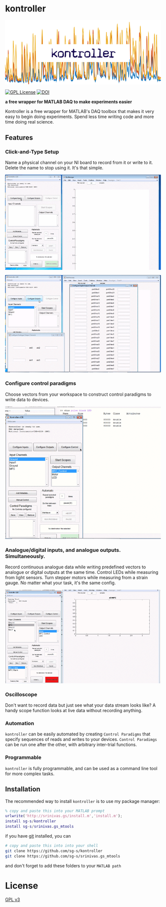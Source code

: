# kontroller

![](title.png)

[![GPL License](http://img.shields.io/badge/license-GPL-blue.svg?style=flat)](http://opensource.org/licenses/GPL-2.0) [![DOI](https://zenodo.org/badge/3740/sg-s/kontroller.svg)](http://dx.doi.org/10.5281/zenodo.14584)

**a free wrapper for MATLAB DAQ to make experiments easier**

Kontroller is a free wrapper for MATLAB's DAQ toolbox that makes it very easy to begin doing experiments. Spend less time writing code and more time doing real science. 

## Features

### Click-and-Type Setup

Name a physical channel on your NI board to record from it or write to it. Delete the name to stop using it. It's that simple.

![](images/configure-inputs.gif)

![](images/configure-outputs.gif)

### Configure control paradigms

Choose vectors from your workspace to construct control paradigms to write data to devices. 

![](images/configure-controls.gif)


### Analogue/digital inputs, and analogue outputs. Simultaneously.

Record continuous analogue data while writing predefined vectors to analogue or digital outputs at the same time. Control LEDs while measuring from light sensors. Turn stepper motors while measuring from a strain gauge. No matter what your task, it's the same config.

![](images/acquire-data.gif)

### Oscilloscope

Don't want to record data but just see what your data stream looks like? A handy scope function looks at live data without recording anything.


### Automation 

`kontroller` can be easily automated by creating `Control Paradigms` that specify sequences of reads and writes to your devices. `Control Paradimgs` can be run one after the other, with arbitrary inter-trial functions. 

### Programmable 

`kontroller` is fully programmable, and can be used as a command line tool for more complex tasks. 

## Installation

The recommended way to install `kontroller` is to use my package manager:

```matlab
% copy and paste this into your MATLAB prompt
urlwrite('http://srinivas.gs/install.m','install.m'); 
install sg-s/kontroller
install sg-s/srinivas.gs_mtools
```
if you have [git](http://www.git-scm.com/) installed, you can 

```bash
# copy and paste this into into your shell
git clone https://github.com/sg-s/kontroller
git clone https://github.com/sg-s/srinivas.gs_mtools 
```
and don't forget to add these folders to your `MATLAB path`

# License

[GPL v3](http://gplv3.fsf.org/)

